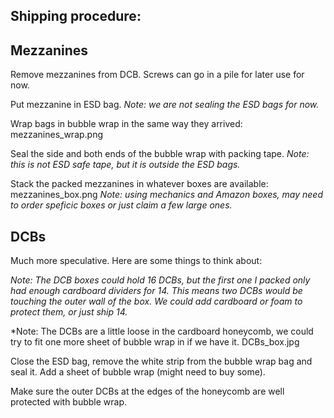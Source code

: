 ## Shipping procedure:

## Mezzanines

Remove mezzanines from DCB.  Screws can go in a pile for later use for now.

Put mezzanine in ESD bag.  *Note: we are not sealing the ESD bags for now.*

Wrap bags in bubble wrap in the same way they arrived: mezzanines_wrap.png

Seal the side and both ends of the bubble wrap with packing tape.  *Note: this is not ESD safe tape, but it is outside the ESD bags.*

Stack the packed mezzanines in whatever boxes are available: mezzanines_box.png  *Note: using mechanics and Amazon boxes, may need to order speficic boxes or just claim a few large ones.*

## DCBs 
Much more speculative.  Here are some things to think about:

*Note: The DCB boxes could hold 16 DCBs, but the first one I packed only had enough cardboard dividers for 14.  This means two DCBs would be touching the outer wall of the box.  We could add cardboard or foam to protect them, or just ship 14.*

*Note: The DCBs are a little loose in the cardboard honeycomb, we could try to fit one more sheet of bubble wrap in if we have it. DCBs_box.jpg

Close the ESD bag, remove the white strip from the bubble wrap bag and seal it.  Add a sheet of bubble wrap (might need to buy some).

Make sure the outer DCBs at the edges of the honeycomb are well protected with bubble wrap.
